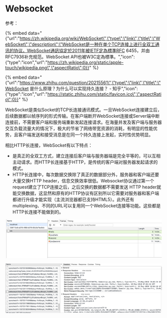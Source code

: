 # Websocket

参考：

{% embed data="{\"url\":\"https://zh.wikipedia.org/wiki/WebSocket\",\"type\":\"link\",\"title\":\"WebSocket\",\"description\":\"WebSocket是一种在单个TCP连接上进行全双工通讯的协议。WebSocket通訊協定於2011年被IETF定為標準RFC 6455，并由RFC7936补充规范。WebSocket API也被W3C定為標準。\",\"icon\":{\"type\":\"icon\",\"url\":\"https://zh.wikipedia.org/static/apple-touch/wikipedia.png\",\"aspectRatio\":0}}" %}

{% embed data="{\"url\":\"https://www.zhihu.com/question/20215561\",\"type\":\"link\",\"title\":\"WebSocket 是什么原理？为什么可以实现持久连接？ - 知乎\",\"icon\":{\"type\":\"icon\",\"url\":\"https://static.zhihu.com/static/favicon.ico\",\"aspectRatio\":0}}" %}





WebSocket是类似Socket的TCP长连接通讯模式。一旦WebSocket连接建立后，后续数据都以帧序列的形式传输。在客户端断开WebSocket连接或Server端中断连接前，不需要客户端和服务端重新发起连接请求。在海量并发及客户端与服务器交互负载流量大的情况下，极大的节省了网络带宽资源的消耗，有明显的性能优势，且客户端发送和接受消息是在同一个持久连接上发起，实时性优势明显。

相比HTTP长连接，WebSocket有以下特点：

* 是真正的全双工方式，建立连接后客户端与服务器端是完全平等的，可以互相主动请求。而HTTP长连接基于HTTP，是传统的客户端对服务器发起请求的模式。
* HTTP长连接中，每次数据交换除了真正的数据部分外，服务器和客户端还要大量交换HTTP header，信息交换效率很低。Websocket协议通过第一个request建立了TCP连接之后，之后交换的数据都不需要发送 HTTP header就能交换数据，这显然和原有的HTTP协议有区别所以它需要对服务器和客户端都进行升级才能实现（主流浏览器都已支持HTML5）。此外还有 multiplexing、不同的URL可以复用同一个WebSocket连接等功能。这些都是HTTP长连接不能做到的。



![WebSocket &#x804A;&#x5929;&#x5BA4; demo](../.gitbook/assets/image%20%282%29.png)



![&#x5FAE;&#x4FE1;web&#x7248;&#x672C;&#x7528;&#x7684;&#x662F;&#x957F;&#x8FDE;&#x63A5;](../.gitbook/assets/image%20%284%29.png)



